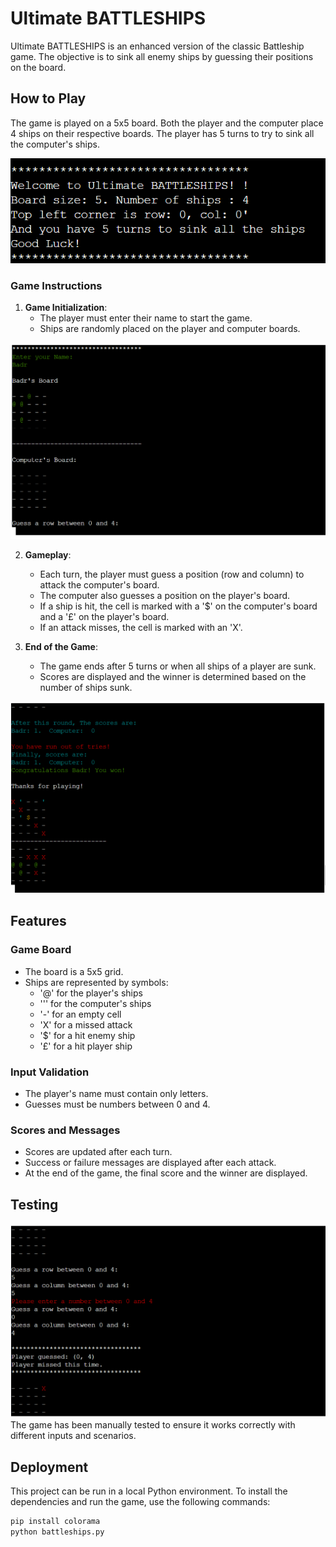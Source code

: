 # Ultimate BATTLESHIPS

Ultimate BATTLESHIPS is an enhanced version of the classic Battleship game. The objective is to sink all enemy ships by guessing their positions on the board.


## How to Play

The game is played on a 5x5 board. Both the player and the computer place 4 ships on their respective boards. The player has 5 turns to try to sink all the computer's ships.

![description](./images/explanation.PNG)

### Game Instructions

1. **Game Initialization**:
   - The player must enter their name to start the game.
   - Ships are randomly placed on the player and computer boards.

![Start](./images/startGame.PNG)

2. **Gameplay**:
   - Each turn, the player must guess a position (row and column) to attack the computer's board.
   - The computer also guesses a position on the player's board.
   - If a ship is hit, the cell is marked with a '$' on the computer's board and a '£' on the player's board.
   - If an attack misses, the cell is marked with an 'X'.

3. **End of the Game**:
   - The game ends after 5 turns or when all ships of a player are sunk.
   - Scores are displayed and the winner is determined based on the number of ships sunk.

![score](./images/score.PNG)

## Features


### Game Board

- The board is a 5x5 grid.
- Ships are represented by symbols:
  - '@' for the player's ships
  - '\'' for the computer's ships
  - '-' for an empty cell
  - 'X' for a missed attack
  - '$' for a hit enemy ship
  - '£' for a hit player ship

### Input Validation

- The player's name must contain only letters.
- Guesses must be numbers between 0 and 4.

### Scores and Messages

- Scores are updated after each turn.
- Success or failure messages are displayed after each attack.
- At the end of the game, the final score and the winner are displayed.

## Testing

![test](./images/testing.PNG)
The game has been manually tested to ensure it works correctly with different inputs and scenarios.

## Deployment

This project can be run in a local Python environment. To install the dependencies and run the game, use the following commands:

```bash
pip install colorama
python battleships.py


